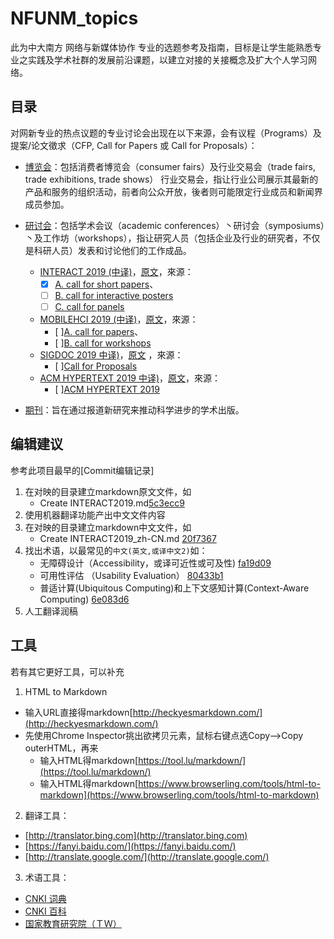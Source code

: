 # NFUNM_topics
此为中大南方 网络与新媒体协作 专业的选题参考及指南，目标是让学生能熟悉专业之实践及学术社群的发展前沿课题，以建立对接的关接概念及扩大个人学习网络。

## 目录
对网新专业的热点议题的专业讨论会出现在以下来源，会有议程（Programs）及提案/论文徵求（CFP, Call for Papers 或 Call for Proposals）：

* [博览会](expo)：包括消费者博览会（consumer fairs）及行业交易会（trade fairs, trade exhibitions, trade shows）
行业交易会，指让行业公司展示其最新的产品和服务的组织活动，前者向公众开放，後者则可能限定行业成员和新闻界成员参加。
* [研讨会](conferences)：包括学术会议（academic conferences）丶研讨会（symposiums）丶及工作坊（workshops），指让研究人员（包括企业及行业的研究者，不仅是科研人员）发表和讨论他们的工作成品。
  * [INTERACT 2019 (中译)](./conferences/INTERACT2019_zh-CN.md)，[原文](./conferences/INTERACT2019.md)，來源：
    - [x] [A. call for short papers](http://interact2019.org/calls/short-papers/)、
	- [ ] [B. call for interactive posters](http://interact2019.org/calls/interactive-posters/)
	- [ ] [C. call for panels](http://interact2019.org/calls/panels/)
  * [MOBILEHCI 2019 (中译)](./conferences/MOBILEHCI2019_zh-CN.md)，[原文](./conferences/MOBILEHCI2019.md)，來源：
    - [ ][A. call for papers](https://mobilehci.acm.org/2019/call-for-papers/)、
	- [ ][B. call for workshops](https://mobilehci.acm.org/2019/call-for-workshops/)
  * [SIGDOC 2019 中译)](./conferences/SIGDOC2019_zh-CN.md)，[原文](./conferences/SIGDOC2019.md) ，來源：
    - [ ][Call for Proposals](https://sigdoc.acm.org/conference/2019/call-for-proposals/)
  * [ACM HYPERTEXT 2019 中译)](./conferences/HYPERTEXT2019_zh-CN.md)，[原文](./conferences/HYPERTEXT2019.md)，來源：
    - [ ][ACM HYPERTEXT 2019](https://human.iisys.de/ht2019/call-for-papers/)
	
* [期刊](journals)：旨在通过报道新研究来推动科学进步的学术出版。

## 编辑建议

参考此项目最早的[Commit编辑记录]

1. 在对映的目录建立markdown原文文件，如
   * Create INTERACT2019.md[5c3ecc9](https://github.com/hanteng/NFUNM_topics/commit/5c3ecc92ef4826e00a381203ccfbd4976973bb16)
2. 使用机器翻译功能产出中文文件内容
3. 在对映的目录建立markdown中文文件，如
   * Create INTERACT2019_zh-CN.md [20f7367](https://github.com/hanteng/NFUNM_topics/commit/20f7367818a95d3a5f0d8556a89c8637a72c67e6)
4. 找出术语，以最常见的```中文(英文,或译中文2)```如：
   * 无障碍设计（Accessibility，或译可近性或可及性)  [fa19d09](https://github.com/hanteng/NFUNM_topics/commit/fa19d09a76897142356d6153447cb2e2dd36d649)
   * 可用性评估 （Usability Evaluation）  [80433b1](https://github.com/hanteng/NFUNM_topics/commit/80433b19e0e83984f0912380de0b4f61006f8773)
   * 普适计算(Ubiquitous Computing)和上下文感知计算(Context-Aware Computing)  [6e083d6](https://github.com/hanteng/NFUNM_topics/commit/6e083d67aff09700459ebb9bf5412589a3347f74)
5. 人工翻译润稿

## 工具
若有其它更好工具，可以补充

1. HTML to Markdown
  * 输入URL直接得markdown[http://heckyesmarkdown.com/](http://heckyesmarkdown.com/)
  * 先使用Chrome Inspector挑出欲拷贝元素，鼠标右键点选Copy-->Copy outerHTML，再来
    * 输入HTML得markdown[https://tool.lu/markdown/](https://tool.lu/markdown/)
    * 输入HTML得markdown[https://www.browserling.com/tools/html-to-markdown](https://www.browserling.com/tools/html-to-markdown)
2. 翻译工具：
  * [http://translator.bing.com](http://translator.bing.com)
  * [https://fanyi.baidu.com/](https://fanyi.baidu.com/)
  * [http://translate.google.com/](http://translate.google.com/)
3. 术语工具：
  * [CNKI 词典](http://kns.cnki.net/kns/brief/result.aspx?dbprefix=CRDD)
  * [CNKI 百科](http://kns.cnki.net/kns/brief/result.aspx?dbprefix=CRPD)
  * [国家教育研究院（ＴＷ）](http://terms.naer.edu.tw/)
  
  